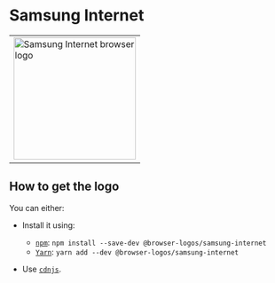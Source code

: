 Samsung Internet
================

<table>
    <tr height=230>
        <td>
            <a href="https://github.com/alrra/browser-logos/tree/b85808cc46ca6880b8d1cd02dc7e1fa559670bda/src/samsung-internet">
                <img width=220 src="https://raw.githubusercontent.com/alrra/browser-logos/b85808cc46ca6880b8d1cd02dc7e1fa559670bda/src/samsung-internet/samsung-internet.svg?sanitize=true" alt="Samsung Internet browser logo">
            </a>
        </td>
    </tr>
</table>

How to get the logo
-------------------

You can either:

* Install it using:

  * [`npm`][npm]: `npm install --save-dev @browser-logos/samsung-internet`
  * [`Yarn`][yarn]: `yarn add --dev @browser-logos/samsung-internet`

* Use [`cdnjs`][cdnjs].

<!-- Link labels: -->

[cdnjs]: https://cdnjs.com/libraries/browser-logos
[npm]: https://www.npmjs.com/
[yarn]: https://yarnpkg.com/
